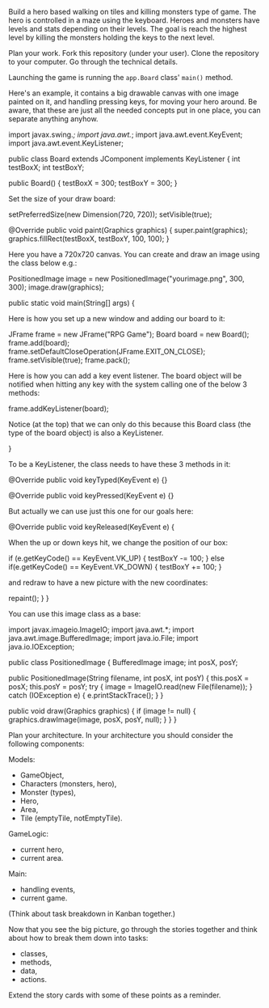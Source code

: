Build a hero based walking on tiles and killing monsters type of game.
The hero is controlled in a maze using the keyboard.
Heroes and monsters have levels and stats depending on their levels.
The goal is reach the highest level
by killing the monsters holding the keys to the next level.

Plan your work.
Fork this repository (under your user).
Clone the repository to your computer.
Go through the technical details.

Launching the game is running the `app.Board` class' `main()` method.

Here's an example, it contains a big drawable canvas with one image painted on it,
and handling pressing keys, for moving your hero around.
Be aware, that these are just all the needed concepts put in one place,
you can separate anything anyhow.


import javax.swing.*;
import java.awt.*;
import java.awt.event.KeyEvent;
import java.awt.event.KeyListener;

public class Board extends JComponent implements KeyListener {
int testBoxX;
int testBoxY;

public Board() {
testBoxX = 300;
testBoxY = 300;
}

Set the size of your draw board:

setPreferredSize(new Dimension(720, 720));
setVisible(true);

@Override
public void paint(Graphics graphics) {
super.paint(graphics);
graphics.fillRect(testBoxX, testBoxY, 100, 100);
}

Here you have a 720x720 canvas.
You can create and draw an image using the class below e.g.:

PositionedImage image = new PositionedImage("yourimage.png", 300, 300);
image.draw(graphics);

public static void main(String[] args) {

Here is how you set up a new window and adding our board to it:

JFrame frame = new JFrame("RPG Game");
Board board = new Board();
frame.add(board);
frame.setDefaultCloseOperation(JFrame.EXIT_ON_CLOSE);
frame.setVisible(true);
frame.pack();

Here is how you can add a key event listener.
The board object will be notified when hitting any key
with the system calling one of the below 3 methods:

frame.addKeyListener(board);

Notice (at the top) that we can only do this
because this Board class (the type of the board object) is also a KeyListener.

}

To be a KeyListener, the class needs to have these 3 methods in it:

@Override
public void keyTyped(KeyEvent e) {}

@Override
public void keyPressed(KeyEvent e) {}

But actually we can use just this one for our goals here:

@Override
public void keyReleased(KeyEvent e) {

When the up or down keys hit, we change the position of our box:

if (e.getKeyCode() == KeyEvent.VK_UP) {
testBoxY -= 100;
} else if(e.getKeyCode() == KeyEvent.VK_DOWN) {
testBoxY += 100;
}

and redraw to have a new picture with the new coordinates:

repaint();
}
}

You can use this image class as a base:

import javax.imageio.ImageIO;
import java.awt.*;
import java.awt.image.BufferedImage;
import java.io.File;
import java.io.IOException;

public class PositionedImage {
BufferedImage image;
int posX, posY;

public PositionedImage(String filename, int posX, int posY) {
this.posX = posX;
this.posY = posY;
try {
image = ImageIO.read(new File(filename));
} catch (IOException e) {
e.printStackTrace();
}
}

public void draw(Graphics graphics) {
if (image != null) {
graphics.drawImage(image, posX, posY, null);
}
}
}


Plan your architecture. In your architecture you should consider the following components:

Models:

- GameObject,
- Characters (monsters, hero),
- Monster (types),
- Hero,
- Area,
- Tile (emptyTile, notEmptyTile).

GameLogic:

- current hero,
- current area.

Main:

- handling events,
- current game.

(Think about task breakdown in Kanban together.)

Now that you see the big picture, go through the stories together and think
about how to break them down into tasks:

- classes,
- methods,
- data,
- actions.

Extend the story cards with some of these points as a reminder.
